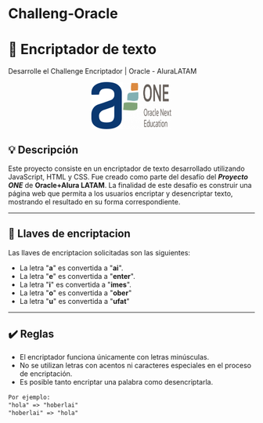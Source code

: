 # Challeng-Oracle
# 🔏 Encriptador de texto
Desarrolle el Challenge Encriptador | Oracle - AluraLATAM
<div style="display: flex; justify-content: center;">
    <img src="img/logo.svg" width="64"/>
    <img src="img/one1.png" width="100"/>
    
</div>


## 💡 Descripción

Este proyecto consiste en un encriptador de texto desarrollado utilizando JavaScript, HTML y CSS. Fue creado como parte del desafío del **_Proyecto ONE_** de **Oracle+Alura LATAM**.
La finalidad de este desafío es construir una página web que permita a los usuarios encriptar y desencriptar texto, mostrando el resultado en su forma correspondiente.

---
## 🔑 Llaves de encriptacion

Las llaves de encriptacion solicitadas son las siguientes:

- La letra "**a**" es convertida a "**ai**".
- La letra "**e**" es convertida a "**enter**".
- La letra "**i**" es convertida a "**imes**".
- La letra "**o**" es convertida a "**ober**"
- La letra "**u**" es convertida a "**ufat**"

---

## ✔️ Reglas

- El encriptador funciona únicamente con letras minúsculas.
- No se utilizan letras con acentos ni caracteres especiales en el proceso de encriptación.
- Es posible tanto encriptar una palabra como desencriptarla.

```
Por ejemplo:
"hola" => "hoberlai"
"hoberlai" => "hola"
```


